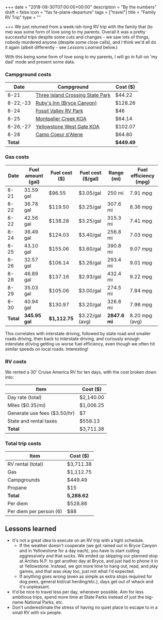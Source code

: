 +++
date = "2018-08-30T07:00:00+00:00"
description = "By the numbers"
draft = false
icon = "fas fa-plane-departure"
tags = ["travel"]
title = "Family RV Trip"
type = ""

+++
We just returned from a week-ish-long RV trip with the family that (to me) was some form of love song to my parents.
Overall it was a pretty successful trips despite some cuts and changes - we saw lots of things, nobody murdered anyone (despite some close calls),
and I think we'd all do it again (albeit differently - see _Lessons Learned_ below.)

With this being some form of love song to my parents, I will go in full-on 'my dad' mode and present some data.

### Campground costs
| Date | Campground | Cost ($) |
| ---- | ---------- | -------- |
| 8-21 | [Three Island Crossing State Park](https://parksandrecreation.idaho.gov/parks/three-island-crossing) | $44.22 |
| 8-22,-23 | [Ruby's Inn (Bryce Canyon)](https://www.brycecanyoncampgrounds.com/) | $128.26 |
| 8-24 | [Fossil Valley RV Park](http://www.fossilvalleyrvpark.com/) | $46 |
| 8-25 | [Montpelier Creek KOA](https://koa.com/campgrounds/montpelier-creek/) | $64.14 |
| 8-26,-27 | [Yellowstone West Gate KOA](https://koa.com/campgrounds/yellowstone-park/) | $102.07 |
| 8-28 | [Camp Coeur d'Alene](http://campcoeurdalene.com/) | $64.80 |
| **Total** | | **$449.49** |

### Gas costs
| Date | Fuel amount (gal) | Fuel cost ($) | Fuel cost ($/gal) | Range (mi) | Fuel efficiency (mpg) |
| ---- | ----------------- | ------------- | ----------------- | ---------- | --------------------- |
| 8-21 | 31.59 gal         | $96.55        | $3.05/gal         | 250 mi     | 7.91 mpg              |
| 8-22 | 36.78 gal         | $119.50       | $3.25/gal         | 307.6 mi   | 8.36 mpg              |
| 8-22 | 42.56 gal         | $138.28       | $3.25/gal         | 315.3 mi   | 7.41 mpg              |
| 8-24 | 36.49 gal         | $124.03       | $3.40/gal         | 256.8 mi   | 7.03 mpg              |
| 8-25 | 43.10 gal         | $155.06       | $3.60/gal         | 390.8 mi   | 9.07 mpg              |
| 8-26 | 32.57 gal         | $106.14       | $3.26/gal         | 293.4 mi   | 9.01 mpg              |
| 8-28 | 46.89 gal         | $137.16       | $2.93/gal         | 432.4 mi   | 9.22 mpg              |
| 8-29 | 35.03 gal         | $105.06       | $3.00/gal         | 274.5 mi   | 7.84 mpg              |
| 8-30 | 40.94 gal         | $130.97       | $3.20/gal         | 326.8 mi   | 7.98 mpg              |
| **Total** | **345.95 gal** | **$1,112.75** | $3.22/gal (avg)   | **2847.6 mi** | 8.20 mpg (avg)    |


This correlates with interstate driving, followed by state road and smaller roads driving, then back to interstate driving,
and curiously enough interstate driving getting us worse fuel efficiency, even though we often hit similar speeds on local roads. Interesting!

### RV costs
We rented a 30' Cruise America RV for ten days, with the cost broken down into:

| Item | Cost ($) |
| ---- | -------- |
| Day rate (total) | $2,140.00 |
| Miles ($0.35/mi) | $1,006.25 |
| Generate use fees ($3.50/hr) | $7 |
| State and rental taxes | $558.13 |
| **Total** | $3,711.38 |

### Total trip costs
| Item | Cost ($) |
| ---- | -------- |
| RV rental (total) | $3,711.38 |
| Gas | $1,112.75 |
| Campgrounds | $449.49 |
| Propane | $15 |
| **Total** | **5,288.62** |
| Per diem | $528.86 |
| Per diem per person (6) | $88 |

## Lessons learned
- It's not a great idea to execute on an RV trip with a tight schedule.
  - If the weather doesn't cooperate (we got rained out in Bryce Canyon and in Yellowstone for a day each), you have to start cutting aggressively and that sucks.
    We ended up skipping our planned stop at Arches N.P. to get another day at Bryce, and just had to phone it in at Yellowstone. Instead, we got more time to hang out,
    read, and play games, and that was okay too, just not what I'd expected.
  - If anything goes wrong (even as simple as extra stops required for dog pees, general kid/cat herding/etc.), days get out of whack and it's unpleasant.
- It'd be nice to travel less per day, whenever possible. Aim for less ambitious trips, spend more time at State Parks instead of just the big-name National Parks, etc.
- Don't underestimate the stress of having no quiet place to escape to in a small RV with six people.